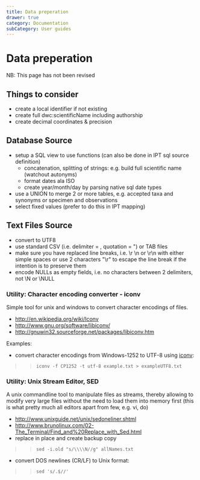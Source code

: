 ```yaml
---
title: Data preperation
drawer: true
category: Documentation
subCategory: User guides
---
```


# Data preperation

<p class="comment-warning">NB: This page has not been revised</p>
 
## Things to consider
  * create a local identifier if not existing
  * create full dwc:scientificName including authorship
  * create decimal coordinates & precision

## Database Source
  * setup a SQL view to use functions (can also be done in IPT sql source definition)
    * concatenation, splitting of strings: e.g. build full scientific name (watchout autonyms)
    * format dates ala ISO
    * create year/month/day by parsing native sql date types
  * use a UNION to merge 2 or more tables, e.g. accepted taxa and synonyms or specimen and observations
  * select fixed values (prefer to do this in IPT mapping)

## Text Files Source
  * convert to UTF8
  * use standard CSV (i.e. delimiter = , quotation = ") or TAB files
  * make sure you have replaced line breaks, i.e. \r \n or \r\n with either simple spaces or use 2 characters "\r" to escape the line break if the intention is to preserve them
  * encode NULLs as empty fields, i.e. no characters between 2 delimiters, not \N or \NULL

### Utility: Character encoding converter - iconv
Simple tool for unix and windows to convert character encodings of files.
  * http://en.wikipedia.org/wiki/Iconv
  * http://www.gnu.org/software/libiconv/
  * http://gnuwin32.sourceforge.net/packages/libiconv.htm

Examples:
  * convert character encodings from Windows-1252 to UTF-8 using [iconv](http://unixhelp.ed.ac.uk/CGI/man-cgi?iconv):
> > `iconv -f CP1252 -t utf-8 example.txt > exampleUTF8.txt`

### Utility: Unix Stream Editor,  SED
A unix commandline tool to manipulate files as streams, thereby allowing to modify very large files without the need to load them into memory first (this is what pretty much all editors apart from few, e.g. vi, do)

  * http://www.unixguide.net/unix/sedoneliner.shtml
  * http://www.brunolinux.com/02-The_Terminal/Find_and%20Replace_with_Sed.html
  * replace in place and create backup copy
> > `sed -i.old "s/\\\\N//g" allNames.txt`
  * convert DOS newlines (CR/LF) to Unix format:
> > `sed 's/.$//'`